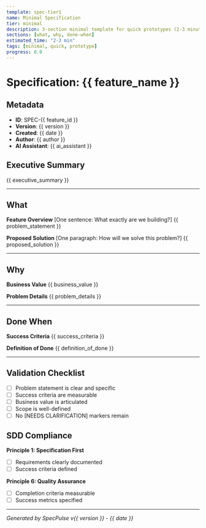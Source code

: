 ```yaml
---
template: spec-tier1
name: Minimal Specification
tier: minimal
description: 3-section minimal template for quick prototypes (2-3 minutes)
sections: [what, why, done-when]
estimated_time: "2-3 min"
tags: [minimal, quick, prototype]
progress: 0.0
---
```


# Specification: {{ feature_name }}

## Metadata
- **ID**: SPEC-{{ feature_id }}
- **Version**: {{ version }}
- **Created**: {{ date }}
- **Author**: {{ author }}
- **AI Assistant**: {{ ai_assistant }}

## Executive Summary
{{ executive_summary }}

---

## What
**Feature Overview**
[One sentence: What exactly are we building?]
{{ problem_statement }}

**Proposed Solution**
[One paragraph: How will we solve this problem?]
{{ proposed_solution }}

<!-- LLM GUIDANCE: Keep this section focused and concise.
- What exactly are we building?
- What problem does this solve?
- What is the scope of this feature? -->

---

## Why
**Business Value**
{{ business_value }}

**Problem Details**
{{ problem_details }}

<!-- LLM GUIDANCE: Explain the rationale:
- Why is this feature important?
- What business value does it provide?
- Why now instead of later? -->

---

## Done When
**Success Criteria**
{{ success_criteria }}

**Definition of Done**
{{ definition_of_done }}

<!-- LLM GUIDANCE: Make criteria specific and measurable:
- What specific outcomes indicate completion?
- How will we know this is successful?
- What are the measurable results? -->

---

## Validation Checklist
- [ ] Problem statement is clear and specific
- [ ] Success criteria are measurable
- [ ] Business value is articulated
- [ ] Scope is well-defined
- [ ] No [NEEDS CLARIFICATION] markers remain

## SDD Compliance
**Principle 1: Specification First**
- [ ] Requirements clearly documented
- [ ] Success criteria defined

**Principle 6: Quality Assurance**
- [ ] Completion criteria measurable
- [ ] Success metrics specified

---
*Generated by SpecPulse v{{ version }} - {{ date }}*